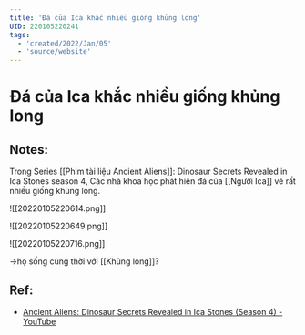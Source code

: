 ```yaml
---
title: 'Đá của Ica khắc nhiều giống khủng long'
UID: 220105220241
tags:
  - 'created/2022/Jan/05'
  - 'source/website'
---
```

# Đá của Ica khắc nhiều giống khủng long

## Notes:
Trong Series [[Phim tài liệu Ancient Aliens]]: Dinosaur Secrets Revealed in Ica Stones season 4, Các nhà khoa học phát hiện đá của [[Người Ica]] vẽ rất nhiều giống khủng long.

![[20220105220614.png]]

![[20220105220649.png]]

![[20220105220716.png]]

->họ sống cùng thời với [[Khủng long]]?

## Ref:
- [Ancient Aliens: Dinosaur Secrets Revealed in Ica Stones (Season 4) - YouTube](https://www.youtube.com/watch?v=87UEd0zYu2E&feature=youtu.be)